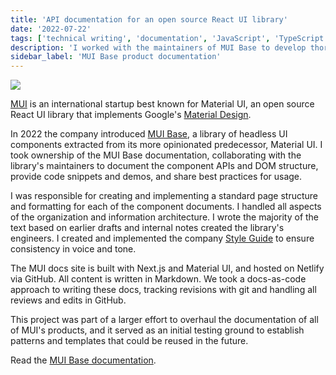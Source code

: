 ```yaml
---
title: 'API documentation for an open source React UI library'
date: '2022-07-22'
tags: ['technical writing', 'documentation', 'JavaScript', 'TypeScript', 'React', 'API']
description: 'I worked with the maintainers of MUI Base to develop thorough technical documentation for this React UI library.'
sidebar_label: 'MUI Base product documentation'
---
```


![](/img/mui/mui-base-docs.png)

[MUI](https://www.mui.com/) is an international startup best known for Material UI, an open source React UI library that implements Google's [Material Design](https://www.material.io/).

In 2022 the company introduced [MUI Base](https://mui.com/base/getting-started/overview/), a library of headless UI components extracted from its more opinionated predecessor, Material UI.
I took ownership of the MUI Base documentation, collaborating with the library's maintainers to document the component APIs and DOM structure, provide code snippets and demos, and share best practices for usage.

I was responsible for creating and implementing a standard page structure and formatting for each of the component documents.
I handled all aspects of the organization and information architecture.
I wrote the majority of the text based on earlier drafts and internal notes created the library's engineers.
I created and implemented the company [Style Guide](https://mui-org.notion.site/Style-guide-2a957a4168a54d47b14bae026d06a24b) to ensure consistency in voice and tone.

The MUI docs site is built with Next.js and Material UI, and hosted on Netlify via GitHub.
All content is written in Markdown.
We took a docs-as-code approach to writing these docs, tracking revisions with git and handling all reviews and edits in GitHub.

This project was part of a larger effort to overhaul the documentation of all of MUI's products, and it served as an initial testing ground to establish patterns and templates that could be reused in the future.

Read the [MUI Base documentation](https://mui.com/base/getting-started/overview/).